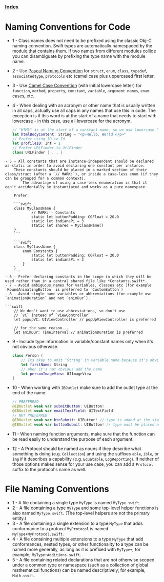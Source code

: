 ### [Index](README.md)

<a name="code"></a>

# Naming Conventions for Code

- 1 - Class names does not need to be prefixed using the classic Obj-C naming convention. Swift types are automatically namespaced by the module that contains them. If two names from different modules collide you can disambiguate by prefixing the type name with the module name.
- 2 - Use [Pascal Naming Convention](https://en.wikipedia.org/wiki/Naming_convention_(programming)#Pascal,_Modula-2_and_Oberon) for  `struct`, `enum`, `class`, `typedef`, `associatedtype`,  `protocols` etc (camel case plus uppercased first letter.
- 3 - Use [Camel Case Convention](https://en.wikipedia.org/wiki/Camel_case) (with initial lowercase letter) for `function`, `method`, `property`, `constant`, `variable`, `argument names`, `enum` cases, etc.
- 4 - When dealing with an acronym or other name that is usually written in all caps, actually use all caps in any names that use this in code. The exception is if this word is at the start of a name that needs to start with lowercase - in this case, use all lowercase for the acronym.

    ```swift
    // "HTML" is at the start of a constant name, so we use lowercase "html"
    let htmlBodyContent: String = "<p>Hello, World!</p>"
    // Prefer using ID to Id
    let profileID: Int = 1
    // Prefer URLFinder to UrlFinder
    class URLFinder { ... }
```
- 5 - All constants that are instance-independent should be declared as static in order to avoid declaring one constant per instance.
    These constants should be placed in a marked section of their class/struct (after a `// MARK:`), or inside a case-less enum (if they can be grouped for a common context).
        The advantage of using a case-less enumeration is that it can't accidentally be instantiated and works as a pure namespace.
    
    Prefer:
    
    ```swift
    class MyClassName {
            // MARK: - Constants
            static let buttonPadding: CGFloat = 20.0
            static let indianaPi = 3
            static let shared = MyClassName()
    }
    ```
    
    ```swift
    class MyClassName {
        enum Constants {
            static let buttonPadding: CGFloat = 20.0
            static let indianaPi = 3
        }
    }
    ```
- 6 - Prefer declaring constants in the scope in which they will be used rather than in a central shared file like *Constants.swift*.
- 7 - Avoid ambiguous names for variables, classes etc (for example `RoundAnimatingButton` is preferred to `CustomButton`)
- 8 - Avoid single name variables or abbreviations (for example use `animationDuration` and not `animDur`).
 
```swift
    // We don't want to use abbreviations, so don't use
    // `VC` instead of `ViewController`
    let popupVC: UIViewController // popUpViewController is preferred
    
    // for the same reason...
    let animDur: TimeInterval // animationDuration is preferred
```

- 9 - Include type information in variable/constant names only when it's not obvious otherwise.
    
    ```swift
    class Person {
        // Its okay to omit 'String' in variable name because it's obvious that it's a string from property name itself.
        let firstName: String
        // When it's not obvious add the name
        let personImageView: UIImageView
    }
    ```
- 10 - When working with `IBOutlet` make sure to add the outlet type at the end of the name.
    
    ```swift
    // PREFERRED
    @IBOutlet weak var submitButton: UIButton!
    @IBOutlet weak var emailTextField: UITextField!
    // NOT PREFERRED
    @IBOutlet weak var btnSubmit: UIButton! // type is added at the start and it's abbreviated
    @IBOutlet weak var buttonSubmit: UIButton! // type must be placed at the end
    ```
    
- 11 - When naming function arguments, make sure that the function can be read easily to understand the purpose of each argument.
- 12 - A Protocol should be named as nouns if they describe what something is doing (e.g. `Collection`) and using the suffixes `able`, `ible`, or `ing` if it describes a capability (e.g. `Equatable`, `LogReporting`).
    If neither of those options makes sense for your use case, you can add a `Protocol` suffix to the protocol's name as well.

<a name="files"></a>

# File Naming Conventions

- 1 - A file containing a single type `MyType` is named `MyType.swift`.
- 2 - A file containing a type `MyType` and some top-level helper functions is also named `MyType.swift`. (The top-level helpers are not the primary entity.)
- 3 - A file containing a single extension to a type `MyType` that adds conformance to a protocol `MyProtocol` is named `MyType+MyProtocol.swift`.
- 4 - A file containing multiple extensions to a type `MyType` that add conformances, nested types, or other functionality to a type can be named more generally, as long as it is prefixed with `MyType+`; for example, `MyType+Additions.swift`.
- 5 - A file containing related declarations that are not otherwise scoped under a common type or namespace (such as a collection of global mathematical functions) can be named descriptively; for example, `Math.swift`.

